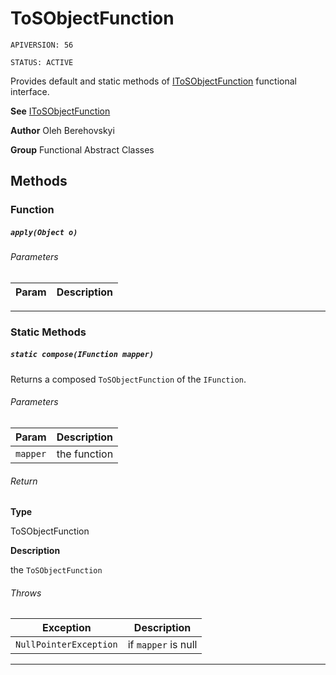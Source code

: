 # ToSObjectFunction

`APIVERSION: 56`

`STATUS: ACTIVE`

Provides default and static methods of [IToSObjectFunction](/docs/Functional-Interfaces/IToSObjectFunction.md) functional interface.


**See** [IToSObjectFunction](/docs/Functional-Interfaces/IToSObjectFunction.md)


**Author** Oleh Berehovskyi


**Group** Functional Abstract Classes

## Methods
### Function
##### `apply(Object o)`
###### Parameters
|Param|Description|
|---|---|

---
### Static Methods
##### `static compose(IFunction mapper)`

Returns a composed `ToSObjectFunction` of the `IFunction`.

###### Parameters
|Param|Description|
|---|---|
|`mapper`|the function|

###### Return

**Type**

ToSObjectFunction

**Description**

the `ToSObjectFunction`

###### Throws
|Exception|Description|
|---|---|
|`NullPointerException`|if `mapper` is null|

---
